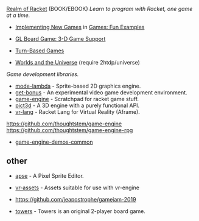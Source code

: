 [Realm of Racket](https://www.realmofracket.com) (BOOK/EBOOK)
_Learn to program with Racket, one game at a time._

* [Implementing New Games](https://docs.racket-lang.org/games/new-games.html) in [Games: Fun Examples](https://docs.racket-lang.org/games/index.html)


* [GL Board Game: 3-D Game Support](https://docs.racket-lang.org/gl-board-game/index.html)
* [Turn-Based Games](https://docs.racket-lang.org/turn-based-game/index.html)
* [Worlds and the Universe](https://docs.racket-lang.org/teachpack/2htdpuniverse.html) (require 2htdp/universe)

*Game development libraries.*

* [mode-lambda](https://github.com/jeapostrophe/mode-lambda) - Sprite-based 2D graphics engine.
* [get-bonus](https://github.com/get-bonus/get-bonus) - An experimental video game development environment.
* [game-engine](https://github.com/srfoster/game-engine) - Scratchpad for racket game stuff.
* [pict3d](https://github.com/jeapostrophe/pict3d) - A 3D engine with a purely functional API.
* [vr-lang](https://github.com/thoughtstem/vr-lang) - Racket Lang for Virtual Reality (Aframe).

https://github.com/thoughtstem/game-engine
https://github.com/thoughtstem/game-engine-rpg

* [game-engine-demos-common](https://pkgs.racket-lang.org/package/game-engine-demos-common)

## other

* [apse](https://github.com/jeapostrophe/apse) - A Pixel Sprite Editor.
* [vr-assets](https://github.com/thoughtstem/vr-assets) - Assets suitable for use with vr-engine
* <https://github.com/jeapostrophe/gamejam-2019>


* [towers](https://github.com/Metaxal/towers) - Towers is an original 2-player board game.